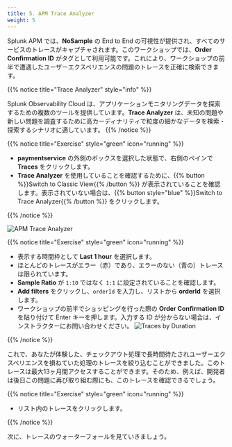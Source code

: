 ```yaml
---
title: 5. APM Trace Analyzer
weight: 5
---
```


Splunk APM では、**NoSample** の End to End の可視性が提供され、すべてのサービスのトレースがキャプチャされます。このワークショップでは、**Order Confirmation ID** がタグとして利用可能です。これにより、ワークショップの前半で遭遇したユーザーエクスペリエンスの問題のトレースを正確に検索できます。

{{% notice title="Trace Analyzer" style="info" %}}

Splunk Observability Cloud は、アプリケーションモニタリングデータを探索するための複数のツールを提供しています。**Trace Analyzer** は、未知の問題や新しい問題を調査するために高カーディナリティで粒度の細かなデータを検索・探索するシナリオに適しています。
{{% /notice %}}

{{% notice title="Exercise" style="green" icon="running" %}}

* **paymentservice** の外側のボックスを選択した状態で、右側のペインで **Traces** をクリックします。
* **Trace Analyzer** を使用していることを確認するために、{{% button %}}Switch to Classic View{{% /button %}} が表示されていることを確認します。表示されていない場合は、{{% button style="blue" %}}Switch to Trace Analyzer{{% /button %}} をクリックします。

{{% /notice %}}

![APM Trace Analyzer](../images/apm-trace-analyzer.png)

{{% notice title="Exercise" style="green" icon="running" %}}

* 表示する時間枠として **Last 1 hour** を選択します。
* ほとんどのトレースがエラー（赤）であり、エラーのない（青の）トレースは限られています。
* **Sample Ratio** が `1:10` ではなく `1:1` に設定されていることを確認します。
* **Add filters** をクリックし、`orderId` を入力し、リストから **orderId** を選択します。
* ワークショップの前半でショッピングを行った際の **Order Confirmation ID** を貼り付けて Enter キーを押します。入力する ID が分からない場合は、インストラクターにお問い合わせください。
  ![Traces by Duration](../images/apm-trace-by-duration.png)

{{% /notice %}}

これで、あなたが体験した、チェックアウト処理で長時間待たされユーザーエクスペリエンスを損ねていた処理のトレースを絞り込むことができました。このトレースは最大13ヶ月間アクセスすることができます。そのため、例えば、開発者は後日この問題に再び取り組む際にも、このトレースを確認できるでしょう。

{{% notice title="Exercise" style="green" icon="running" %}}

* リスト内のトレースをクリックします。

{{% /notice %}}

次に、トレースのウォーターフォールを見ていきましょう。
